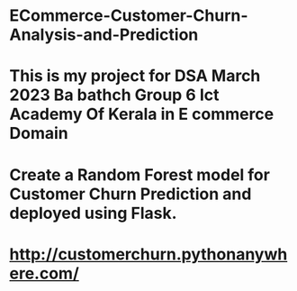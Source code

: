 # ECommerce-Customer-Churn-Analysis-and-Prediction
# This is my project for DSA March 2023 Ba bathch Group 6 Ict Academy Of Kerala in E commerce Domain
# Create a Random Forest model for Customer Churn Prediction and deployed using Flask.
# http://customerchurn.pythonanywhere.com/
